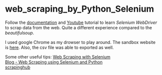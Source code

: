 # web_scraping_by_Python_Selenium

Follow the [documentation](https://www.selenium.dev/documentation/en/webdriver/browser_manipulation/) and [Youtube](https://www.youtube.com/watch?v=zjo9yFHoUl8) tutorial to learn *Selenium WebDriver* to scrap data from the web. Quite a different experience compared to the *beautifulsoup*.

I used google Chrome as my drowser to play around. The sandbox website is [here](http://econpy.pythonanywhere.com/ex/001.html). Also, the csv file was able to exported as well.

Some other useful tips:
[Web Scraping with Selenium](https://www.pluralsight.com/guides/web-scraping-with-selenium) <br>
[Blog - Web Scraping using Selenium and Python](https://www.scrapingbee.com/blog/selenium-python/) <br>
[scrapinghub](https://blog.scrapinghub.com/)
